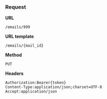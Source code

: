 ### Request

**URL**

`/emails/999`

**URL template**

`/emails/{mail_id}`

**Method**

`PUT`

**Headers**

`Authorization:Bearer{token}`  
`Content-Type:application/json;charset=UTF-8`  
`Accept:application/json`  
